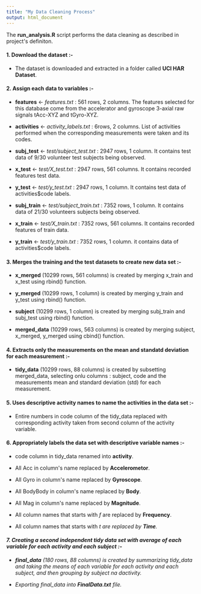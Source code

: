 ```yaml
---
title: "My Data Cleaning Process"
output: html_document
---
```



The <b>run_analysis.R</b> script performs the data cleaning as described in project's definiton.

#### 1. Download the dataset :-
* The dataset is downloaded and extracted in a folder called <b>UCI HAR Dataset</b>.


#### 2. Assign each data to variables :-
* <b>features</b> <- <i>features.txt</i> : 561 rows, 2 columns. The features selected for this database come from the accelerator and gyroscope 3-axial raw   signals tAcc-XYZ and tGyro-XYZ.

* <b>activities</b> <- <i>activity_labels.txt</i> : 6rows, 2 columns. List of activities performed when the corresponding measurements were taken and its codes.

* <b>subj_test</b> <- <i>test/subject_test.txt</i> : 2947 rows, 1 column. It contains test data of 9/30 volunteer test subjects being observed.

* <b>x_test</b> <- <i>test/X_test.txt</i> : 2947 rows, 561 columns. It contains recorded features test data.

* <b>y_test</b> <- <i>test/y_test.txt</i> : 2947 rows, 1 column. It contains test data of activities$code labels.

* <b>subj_train</b> <- <i>test/subject_train.txt</i> : 7352 rows, 1 column. It contains data of 21/30 volunteers subjects being observed.

* <b>x_train</b> <- <i>test/X_train.txt</i> : 7352 rows, 561 columns. It contains recorded features of train data.

* <b>y_train</b> <- <i>test/y_train.txt</i> : 7352 rows, 1 column. it contains data of activities$code labels.


#### 3. Merges the training and the test datasets to create new data set :-
* <b>x_merged</b> (10299 rows, 561 columns) is created by merging x_train and x_test using rbind() function.

* <b>y_merged</b> (10299 rows, 1 column) is created by merging y_train and y_test using rbind() function.

* <b>subject</b> (10299 rows, 1 column) is created by merging subj_train and subj_test using rbind() function.

* <b>merged_data</b> (10299 rows, 563 columns) is created by merging subject, x_merged, y_merged using cbind() function.


#### 4. Extracts only the measurements on the mean and standatd deviation for each measurement :-
* <b>tidy_data</b> (10299 rows, 88 columns) is created by subsetting merged_data, selecting onlu columns : subject, code and the measurements mean and standard deviation (std) for each measurement.


#### 5. Uses descriptive activity names to name the activities in the data set :-
* Entire numbers in code column of the tidy_data replaced with corresponding activity taken from second column of the activity variable.


#### 6. Appropriately labels the data set with descriptive variable names :-
* code column in tidy_data renamed into <b>activity</b>.

* All Acc in column's name replaced by <b>Accelerometor</b>.

* All Gyro in column's name replaced by <b>Gyroscope</b>.

* All BodyBody in column's name replaced by <b>Body</b>.

* All Mag in column's name replaced by <b>Magnitude</b>.

* All column names that starts with <i>f</i> are replaced by <b>Frequency</b>.

* All column names that starts with <i>t<i> are replaced by <b>Time</b>.


#### 7. Creating a second independent tidy data set with average of each variable for each activity and each subject :-
* <b>final_data</b> (180 rows, 88 columns) is created by summarizing tidy_data and taking the means of each variable for each activity and each subject, and then grouping by subject na dactivity.

* Exporting final_data into <b>FinalData.txt</b> file.


